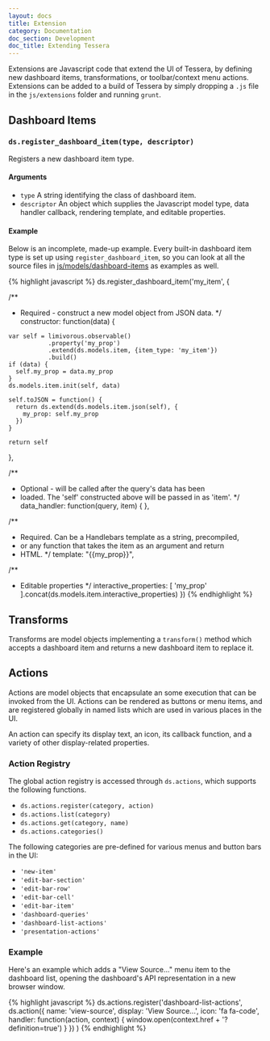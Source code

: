 ```yaml
---
layout: docs
title: Extension
category: Documentation
doc_section: Development
doc_title: Extending Tessera
---
```


Extensions are Javascript code that extend the UI of Tessera, by
defining new dashboard items, transformations, or toolbar/context menu
actions. Extensions can be added to a build of Tessera by simply
dropping a `.js` file in the `js/extensions` folder and running
`grunt`.

## Dashboard Items

### `ds.register_dashboard_item(type, descriptor)`

Registers a new dashboard item type.

#### Arguments

* `type` A string identifying the class of dashboard item.
* `descriptor` An object which supplies the Javascript model type, data handler callback, rendering template, and editable properties.

#### Example

Below is an incomplete, made-up example. Every built-in dashboard item
type is set up using `register_dashboard_item`, so you can look at all
the source files in
[js/models/dashboard-items](../js/models/dashboard-items) as examples
as well.

{% highlight javascript %}
ds.register_dashboard_item('my_item', {

  /**
   * Required - construct a new model object from JSON data.
   */
  constructor: function(data) {

    var self = limivorous.observable()
               .property('my_prop')
               .extend(ds.models.item, {item_type: 'my_item'})
               .build()
    if (data) {
      self.my_prop = data.my_prop
    }
    ds.models.item.init(self, data)

    self.toJSON = function() {
      return ds.extend(ds.models.item.json(self), {
        my_prop: self.my_prop
      })
    }

    return self
  },

  /**
   * Optional - will be called after the query's data has been
   * loaded. The 'self' constructed above will be passed in as 'item'.
   */
  data_handler: function(query, item) {
  },

  /**
   * Required. Can be a Handlebars template as a string, precompiled,
   * or any function that takes the item as an argument and return
   * HTML.
   */
  template: "{{my_prop}}",

  /**
   * Editable properties
   */
  interactive_properties: [
    'my_prop'
  ].concat(ds.models.item.interactive_properties)
})
{% endhighlight %}

## Transforms

Transforms are model objects implementing a `transform()` method which
accepts a dashboard item and returns a new dashboard item to replace
it.

## Actions

Actions are model objects that encapsulate an some execution that can
be invoked from the UI. Actions can be rendered as buttons or menu
items, and are registered globally in named lists which are used in
various places in the UI.

An action can specify its display text, an icon, its callback
function, and a variety of other display-related properties.

### Action Registry

The global action registry is accessed through `ds.actions`, which
supports the following functions.

* `ds.actions.register(category, action)`
* `ds.actions.list(category)`
* `ds.actions.get(category, name)`
* `ds.actions.categories()`

The following categories are pre-defined for various menus and button
bars in the UI:

* `'new-item'`
* `'edit-bar-section'`
* `'edit-bar-row'`
* `'edit-bar-cell'`
* `'edit-bar-item'`
* `'dashboard-queries'`
* `'dashboard-list-actions'`
* `'presentation-actions'`

### Example

Here's an example which adds a "View Source..." menu item to the
dashboard list, opening the dashboard's API representation in a new
browser window.

{% highlight javascript %}
ds.actions.register('dashboard-list-actions',
                    ds.action({
                      name: 'view-source',
                      display: 'View Source...',
                      icon: 'fa fa-code',
                      handler: function(action, context) {
                        window.open(context.href + '?definition=true')
                      }
                    })
                   )
{% endhighlight %}
